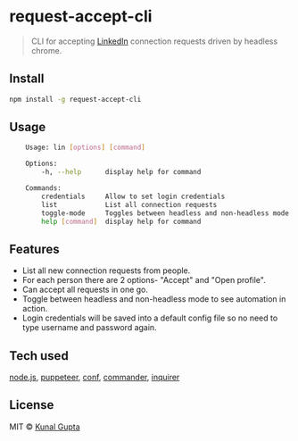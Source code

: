 # request-accept-cli

> CLI for accepting [LinkedIn](https://linkedin.com) connection requests driven by headless chrome.
## Install

```bash
npm install -g request-accept-cli
```

## Usage

```bash
    Usage: lin [options] [command]

    Options:
        -h, --help      display help for command

    Commands:
        credentials     Allow to set login credentials
        list            List all connection requests
        toggle-mode     Toggles between headless and non-headless mode
        help [command]  display help for command

```

## Features

-   List all new connection requests from people.
-   For each person there are 2 options- "Accept" and "Open profile".
-   Can accept all requests in one go.
-   Toggle between headless and non-headless mode to see automation in action.
-   Login credentials will be saved into a default config file so no need to type username and password again.

## Tech used
[node.js](https://nodejs.org/en/),
[puppeteer](https://www.npmjs.com/package/puppeteer),
[conf](https://www.npmjs.com/package/conf),
[commander](https://www.npmjs.com/package/commander),
[inquirer](https://www.npmjs.com/package/inquirer)
## License
MIT © [Kunal Gupta](https://github.com/kunbeg)
